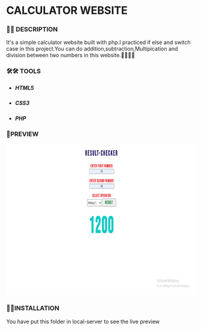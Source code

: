 # CALCULATOR WEBSITE  

<h3> 📝📝 DESCRIPTION</h3>
  
<p>It's a simple calculator website built with php.I practiced if else and switch case in this project.You can do addition,subtraction,Multipication and division between two numbers in this website.🙆‍♂️🙆‍♂️</p>

<h3>🛠🛠 TOOLS</h3>
<ul>
  <li><h5>HTML5</h5></li>
  <li><h5>CSS3</h5></li>
  <li><h5>PHP</h5></li>
</ul>
  
### 🎨PREVIEW 
<img src="img/calculator.png" height="400" width="1200"/>

 <h3>🔗🔗INSTALLATION</h3>

<p>You have put this folder in local-server to see the live preview</p>
